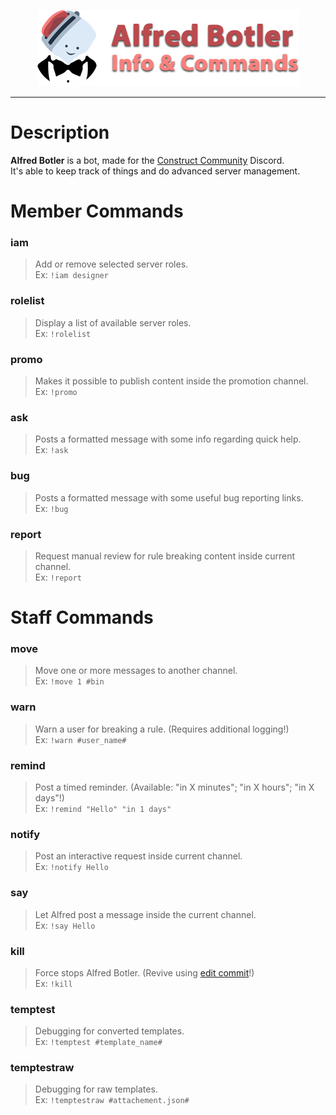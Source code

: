 <p align="center"> 
<img src="https://raw.githubusercontent.com/ConstructCommunity/alfred-botler/master/assets/large/GitHub%20Header.png">
</p>

___
# Description
**Alfred Botler** is a bot, made for the [Construct Community](https://discord.gg/dZDU7Re) Discord. 
<br />It's able to keep track of things and do advanced server management.

# Member Commands
### iam
> Add or remove selected server roles.\
Ex: `!iam designer`

### rolelist
> Display a list of available server roles.\
Ex: `!rolelist`

### promo
> Makes it possible to publish content inside the promotion channel.\
Ex: `!promo`

### ask
> Posts a formatted message with some info regarding quick help.\
Ex: `!ask`

### bug
> Posts a formatted message with some useful bug reporting links.\
Ex: `!bug`

### report
> Request manual review for rule breaking content inside current channel.\
Ex: `!report`

# Staff Commands
### move
> Move one or more messages to another channel.\
Ex: `!move 1 #bin`

### warn
> Warn a user for breaking a rule. (Requires additional logging!)\
Ex: `!warn #user_name#`

### remind
> Post a timed reminder. (Available: "in X minutes"; "in X hours"; "in X days"!) \
Ex: `!remind "Hello" "in 1 days"`

### notify
> Post an interactive request inside current channel.\
Ex: `!notify Hello`

### say
> Let Alfred post a message inside the current channel.\
Ex: `!say Hello`

### kill
> Force stops Alfred Botler. (Revive using [edit commit](https://github.com/ConstructCommunity/alfred-botler/blob/master/tests/Restart%20Push.txt)!)\
Ex: `!kill`

### temptest
> Debugging for converted templates.\
Ex: `!temptest #template_name#`

### temptestraw
> Debugging for raw templates.\
Ex: `!temptestraw #attachement.json#`
